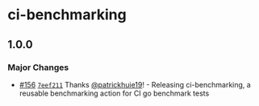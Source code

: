 # ci-benchmarking

## 1.0.0

### Major Changes

- [#156](https://github.com/smartcontractkit/.github/pull/156)
  [`7eef211`](https://github.com/smartcontractkit/.github/commit/7eef211054bf52b496f7cec57eddf054ba7613f1)
  Thanks [@patrickhuie19](https://github.com/patrickhuie19)! - Releasing
  ci-benchmarking, a reusable benchmarking action for CI go benchmark tests
